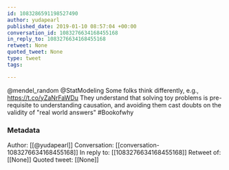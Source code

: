 ```yaml
---
id: 1083286591198527490
author: yudapearl
published_date: 2019-01-10 08:57:04 +00:00
conversation_id: 1083276634168455168
in_reply_to: 1083276634168455168
retweet: None
quoted_tweet: None
type: tweet
tags:

---
```


@mendel_random @StatModeling Some folks think differently, e.g., https://t.co/yZaNrFaWDu
They understand that solving toy problems is pre-requisite to understanding causation, and avoiding them cast doubts on the validity of "real world answers" #Bookofwhy

### Metadata

Author: [[@yudapearl]]
Conversation: [[conversation-1083276634168455168]]
In reply to: [[1083276634168455168]]
Retweet of: [[None]]
Quoted tweet: [[None]]
